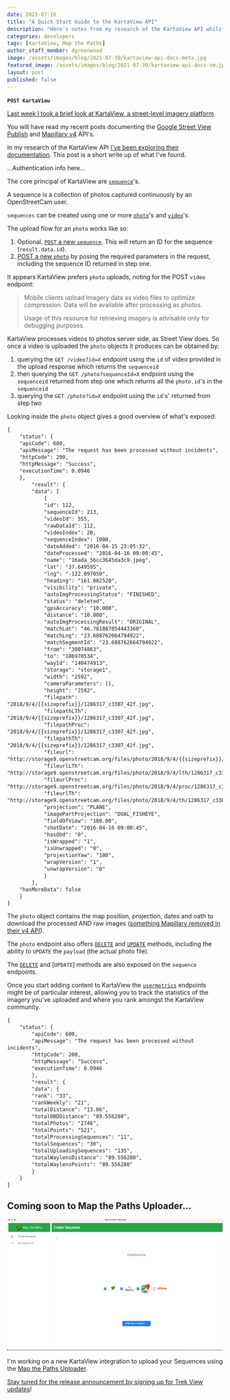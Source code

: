 ```yaml
---
date: 2021-07-16
title: "A Quick Start Guide to the KartaView API"
description: "Here's notes from my research of the KartaView API whilst planning an integration for Map the Paths."
categories: developers
tags: [KartaView, Map the Paths]
author_staff_member: dgreenwood
image: /assets/images/blog/2021-07-30/kartaview-api-docs-meta.jpg
featured_image: /assets/images/blog/2021-07-30/kartaview-api-docs-sm.jpg
layout: post
published: false
---
```


**`POST KartaView`**

[Last week I took a brief look at KartaView, a street-level imagery platform](/blog/2021/getting-started-with-kartaview).

You will have read my recent posts documenting the [Google Street View Publish](/blog/2021/2preparing-360-video-upload-street-view-publish-api) and [Mapillary v4](/blog/2021/migrating-from-mapillary-api-v3-to-v4) API's.

In my research of the KartaView API [I've been exploring their documentation](http://doc.kartaview.org/). This post is a short write up of what I've found.

...Authentication info here...

The core principal of KartaView are [`sequence`](http://doc.kartaview.org/#tag/Sequence)'s.

A sequence is a collection of photos captured continuously by an OpenStreetCam user. 

`sequences` can be created using one or more [`photo`](http://doc.kartaview.org/#tag/Photo)'s and [`video`](http://doc.kartaview.org/#tag/Video)'s.

The upload flow for an `photo` works like so:

1. Optional. [`POST` a new `sequence`](http://doc.kartaview.org/#operation/sequenceCreate). This will return an ID for the sequence (`result.data.id`).
2. [POST a new `photo`](http://doc.kartaview.org/#operation/photoCreate) by posing the required parameters in the request, including the sequence ID returned in step one.

It appears KartaView prefers `photo` uploads, noting for the POST `video` endpoint:

> Mobile clients upload imagery data as video files to optimize compression. Data will be available after processing as photos.
>
> Usage of this resource for retrieving imagery is advisable only for debugging purposes.

KartaView processes videos to photos server side, as Street View does. So once a video is uploaded the `photo` objects it produces can be obtained by:

1. querying the `GET /video?id=X` endpoint using the `id` of video provided in the upload response which returns the `sequenceid`
2. then querying the `GET /photo?sequenceId=X` endpoint using the `sequenceid` returned from step one which returns all the `photo.id`'s in the `sequenceid` 
3. querying the `GET /photo?id=X` endpoint using the `id`'s' returned from step two

Looking inside the `photo` object gives a good overview of what's exposed:

```
{
	"status": {
	"apiCode": 600,
	"apiMessage": "The request has been processed without incidents",
	"httpCode": 200,
	"httpMessage": "Success",
	"executionTime": 0.0946
	},
		"result": {
		"data": [
			{
			"id": 112,
			"sequenceId": 213,
			"videoId": 555,
			"rawDataId": 112,
			"videoIndex": 20,
			"sequenceIndex": 1000,
			"dateAdded": "2016-04-15 23:05:32",
			"dateProcessed": "2016-04-16 09:00:45",
			"name": "16ada_56cc3645da3c9.jpeg",
			"lat": "37.649595",
			"lng": "-122.097050",
			"heading": "161.082520",
			"visibility": "private",
			"autoImgProcessingStatus": "FINISHED",
			"status": "deleted",
			"gpsAccuracy": "10.000",
			"distance": "10.000",
			"autoImgProcessingResult": "ORIGINAL",
			"matchLat": "46.781887054443360",
			"matchLng": "23.688762664794922",
			"matchSegmentId": "23.688762664794922",
			"from": "30074863",
			"to": "186970534",
			"wayId": "140474913",
			"storage": "storage1",
			"width": "2592",
			"cameraParameters": [],
			"height": "2592",
			"filepath": "2018/9/4/{{sizeprefix}}/1286317_c3307_42f.jpg",
			"filepathLTh": "2018/9/4/{{sizeprefix}}/1286317_c3307_42f.jpg",
			"filepathProc": "2018/9/4/{{sizeprefix}}/1286317_c3307_42f.jpg",
			"filepathTh": "2018/9/4/{{sizeprefix}}/1286317_c3307_42f.jpg",
			"fileurl": "http://storage9.openstreetcam.org/files/photo/2018/9/4/{{sizeprefix}}/1286317_c3307_42f.jpg",
			"fileurlLTh": "http://storage9.openstreetcam.org/files/photo/2018/9/4/lth/1286317_c3307_42f.jpg",
			"fileurlProc": "http://storage9.openstreetcam.org/files/photo/2018/9/4/proc/1286317_c3307_42f.jpg",
			"fileurlTh": "http://storage9.openstreetcam.org/files/photo/2018/9/4/th/1286317_c3307_42f.jpg",
			"projection": "PLANE",
			"imagePartProjection": "DUAL_FISHEYE",
			"fieldOfView": "180.00",
			"shotDate": "2016-04-16 09:00:45",
			"hasObd": "0",
			"isWrapped": "1",
			"isUnwrapped": "0",
			"projectionYaw": "180",
			"wrapVersion": "1",
			"unwrapVersion": "0"
			}
		],
	"hasMoreData": false
	}
}
```

The `photo` object contains the map position, projection, dates and oath to download the  processed AND raw images ([something Mapillary removed in their v4 API](/blog/2021/migrating-from-mapillary-api-v3-to-v4)).

The `photo` endpoint also offers [`DELETE`](http://doc.kartaview.org/#operation/photoDeleteById) and [`UPDATE`](http://doc.kartaview.org/#operation/photoUpdateById) methods, including the ability to `UPDATE` the `payload` (the actual photo file).

The [`DELETE`](http://doc.kartaview.org/#operation/photoDeleteById) and [`UPDATE`] methods are also exposed on the `sequence` endpoints.

Once you start adding content to KartaView the [`usermetrics`](http://doc.kartaview.org/#operation/userMetricsGetByUserId) endpoints might be of particular interest, allowing you to track the statistics of the imagery you've uploaded and where you rank amongst the KartaView community.

```
{
	"status": {
		"apiCode": 600,
		"apiMessage": "The request has been processed without incidents",
		"httpCode": 200,
		"httpMessage": "Success",
		"executionTime": 0.0946
		},
		"result": {
		"data": {
		"rank": "33",
		"rankWeekly": "21",
		"totalDistance": "13.06",
		"totalOBDDistance": "89.556280",
		"totalPhotos": "2746",
		"totalPoints": "521",
		"totalProcessingSequences": "11",
		"totalSequences": "30",
		"totalUploadingSequences": "135",
		"totalWaylensDistance": "89.556280",
		"totalWaylensPoints": "89.556280"
		}
	}
}

```

## Coming soon to Map the Paths Uploader...

<img class="img-fluid" src="/assets/images/blog/2021-07-30/mapthepaths-uploader-integrations-sm.jpg" alt="Map the Paths Uploader integrations" title="Map the Paths Uploader integrations" />

I'm working on a new KartaView integration to upload your Sequences using the [Map the Paths Uploader](https://www.mapthepaths.com/uploader).

[Stay tuned for the release announcement by signing up for Trek View updates](https://landing.mailerlite.com/webforms/landing/i5h6l6)!